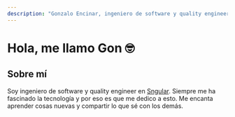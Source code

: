 ```yaml
---
description: "Gonzalo Encinar, ingeniero de software y quality engineer en @Sngular"
---
```


# Hola, me llamo Gon 🤓

## Sobre mí

Soy ingeniero de software y quality engineer en [Sngular](https://www.sngular.com/). Siempre me ha fascinado la tecnología y por eso es que me dedico a esto. Me encanta aprender cosas nuevas y compartir lo que sé con los demás.
